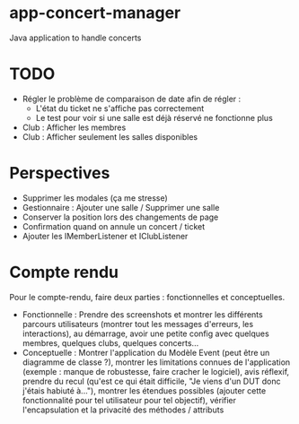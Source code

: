 # app-concert-manager
Java application to handle concerts

# TODO
- Régler le problème de comparaison de date afin de régler :
    - L'état du ticket ne s'affiche pas correctement
    - Le test pour voir si une salle est déjà réservé ne fonctionne plus
- Club : Afficher les membres
- Club : Afficher seulement les salles disponibles

# Perspectives
- Supprimer les modales (ça me stresse)
- Gestionnaire : Ajouter une salle / Supprimer une salle
- Conserver la position lors des changements de page
- Confirmation quand on annule un concert / ticket
- Ajouter les IMemberListener et IClubListener

# Compte rendu
Pour le compte-rendu, faire deux parties : fonctionnelles et conceptuelles.  
- Fonctionnelle : Prendre des screenshots et montrer les différents parcours utilisateurs (montrer tout les messages d'erreurs, les interactions), au démarrage, avoir une petite config avec quelques membres, quelques clubs, quelques concerts...  
- Conceptuelle : Montrer l'application du Modèle Event (peut être un diagramme de classe ?), montrer les limitations connues de l'application 
(exemple : manque de robustesse, faire cracher le logiciel), avis réflexif, prendre du recul (qu'est ce qui était difficile, "Je viens d'un DUT donc j'étais habiuté à..."), montrer les étendues possibles (ajouter cette fonctionnalité pour tel utilisateur pour tel objectif),
vérifier l'encapsulation et la privacité des méthodes / attributs
